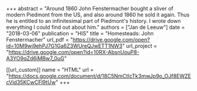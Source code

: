 +++
abstract = "Around 1860 John Fenstermacher bought a sliver of modern Piedmont from the US, and also around 1860 he sold it again. Thus he is entitled to an infinitesimal part of Piedmont's history. I wrote down everything I could find out about him."
authors = ["Jan de Leeuw"]
date = "2018-03-06"
publication = "HIS"
title = "Homesteads: John Fenstermacher"
url_pdf = "https://drive.google.com/open?id=10M9wj9ehPJ7G1Ga6Z3WUreQJwETT1NW3"
url_project = "https://drive.google.com/open?id=10RX-AbsnUouP8-A3YO9qZd6iMBw7_0uG"


[[url_custom]]
name = "HTML"
url = "https://docs.google.com/document/d/18C5NmCtIcTk3mwJp9o_OJf8EWZEcVid35KCwCFl9tUw"
+++


